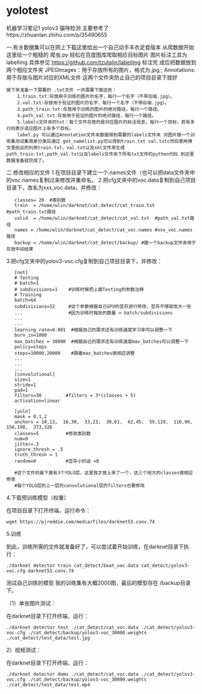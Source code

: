 # yolotest
机器学习笔记1 yolov3 猫咪检测 主要参考了https://zhuanlan.zhihu.com/p/35490655
   
   
一.有关数据集可以在网上下载这里给出一个自己动手丰衣足食版本 从爬数据开始
   这里给一个粗糙的 爬虫.py 轻松在百度图库爬取相应目标图片 图片标注工具为 labelImg 具体参见 https://github.com/tzutalin/labelImg  标注完        成后把数据放到两个相应文件夹 JPEGImages：用于存放所有的图片，格式为.jpg ; Annotations:用于存放与图片对应的XML文件 这两个文件夹防止自己的项目目录下就好

    接下来准备一下需要的 .txt文件 一共需要下面这些：
        1.train.txt:存放用于训练的图片的名字，每行一个名字（不带后缀.jpg）。
        2.val.txt:存放用于验证的图片的名字，每行一个名字（不带后缀.jpg）。
        3.path_train.txt:存放用于训练的图片的绝对路径，每行一个路径。
        4.path_val.txt:存放用于验证的图片的绝对路径，每行一个路径。
        5.labels文件夹的txt：每个文件存放的是对应图片的标注信息，每行一个目标，若有多行则表示读应图片上有多个目标。
        label.py 可以通过Annotation文件夹数据得到需要的labels文件夹 对图片做一个训练集测试集简单分类后通过 get_namelist.py可以得到train.txt val.txtc然后使用博文里给出的利用train.txt，val.txt以及xml文件来生成path_train.txt,path_val.txt以及labels文件夹下所有txt文件的python代码 到这里数据准备就完成了。

二.修改相应的文件
   1.在项目目录下建立一个.names文件（也可以把data文件夹中的voc.names复制过来修改并重命名。
   2.把cfg文夹中的voc.data复制到自己项目目录下，改名为xxx_voc.data，并修改：

       classes= 20  #类别数
       train  = /home/wlin/darknet/cat_detect/cat_train.txt #path_train.txt路径
       valid  = /home/wlin/darknet/cat_detect/cat_val.txt  #path_val.txt路径
       names = /home/wlin/darknet/cat_detect/cat_voc.names #xxx_voc.names路径
       backup = /home/wlin/darknet/cat_detect/backup/ #建一个backup文件夹用于存放中间结果

   3.把cfg文夹中的yolov3-voc.cfg复制到自己项目目录下，并修改：

       [net]
       # Testing
       # batch=1
       # subdivisions=1    #训练时候把上面Testing的参数注释
       # Training
       batch=64
       subdivisions=32     #这个参数根据自己GPU的显存进行修改，显存不够就改大一些
       ...                 #因为训练时每批的数量 = batch/subdivisions
       ...
       ...
       learning_rate=0.001  #根据自己的需求还有训练速度学习率可以调整一下
       burn_in=1000
       max_batches = 30000  #根据自己的需求还有训练速度max_batches可以调整一下
       policy=steps
       steps=10000,20000    #跟着max_batches做相应调整
       ...
       ...
       ...
       [convolutional]
       size=1
       stride=1
       pad=1
       filters=30         #filters = 3*(classes + 5)
       activation=linear

       [yolo]
       mask = 0,1,2
       anchors = 10,13,  16,30,  33,23,  30,61,  62,45,  59,119,  116,90,  156,198,  373,326
       classes=5          #修改类别数
       num=9
       jitter=.3
       ignore_thresh = .5
       truth_thresh = 1
       random=0           #显存小的话 =0

       #这个文件的最下面有3个YOLO层，这里我才放上来了一个，这三个地方的classes做相应修改
       #每个YOLO层的上一层的convolutional层的filters也要修改

4.下载预训练模型（权重）

在项目目录下打开终端，运行命令：

    wget https://pjreddie.com/media/files/darknet53.conv.74
5.训练

到此，训练所需的文件就准备好了，可以尝试着开始训练，在darknet目录下执行：

    ./darknet detector train cat_detect/boat_voc.data cat_detect/yolov3-voc.cfg darknet53.conv.74 
    
测试自己训练的模型
我的训练集有大概2000图，最后的模型存在 /backup目录下。

（1）单张图片测试：

在darknet目录下打开终端，运行：

    ./darknet detector test ./cat_detect/cat_voc.data ./cat_detect/yolov3-voc.cfg ./cat_detect/backup/yolov3-voc_30000.weights ./cat_detect/test_data/test.jpg

2）视频测试：

在darknet目录下打开终端，运行：

    ./darknet detector demo ./cat_detect/cat_voc.data ./cat_detect/yolov3-voc.cfg ./cat_detect/backup/yolov3-voc_30000.weights ./cat_detect/test_data/test.mp4

